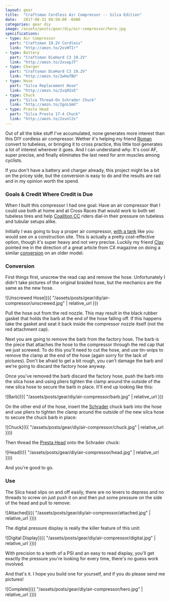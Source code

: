 ```yaml
---
layout: gear
title:  "Craftsman Cordless Air Compressor -- Silca Edition"
date:   2017-08-31 09:50:00 -0400
categories: gear diy
image: /assets/posts/gear/diy/air-compressor/hero.jpg
specifications:
- type: Air Compressor
  part: "Craftsman 19.2V Cordless"
  link: "http://amzn.to/2xvHTIr"
- type: Battery
  part: "Craftsman DieHard C3 19.2V"
  link: "http://amzn.to/2xvapJT"
- type: Charger
  part: "Craftsman DieHard C3 19.2V"
  link: "http://amzn.to/2wHafBU"
- type: Hose
  part: "Silca Replacement Hose"
  link: "http://amzn.to/2vq9Io5"
- type: Chuck
  part: "Silca Thread-On Schrader Chuck"
  link: "http://amzn.to/2gnLGmX"
- type: Presta Head
  part: "Silca Presta 17-4 Chuck"
  link: "http://amzn.to/2xvnl2s"
---
```


Out of all the bike stuff I've accumulated, none generates more interest than this DIY cordless air compressor. Wether it's helping my friend [Roman](https://instagram.com/romanshotthis) convert to tubeless, or bringing it to cross practice, this little tool generates a lot of interest wherever it goes. And I can understand why: It's cool AF, super precise, and finally eliminates the last need for arm muscles among cyclists.

If you don't have a battery and charger already, this project might be a bit on the pricey side, but the conversion is easy to do and the results are rad and in my opinion worth the spend.

### Goals & Credit Where Credit is Due

When I built this compressor I had one goal: Have an air compressor that I could use both at home and at Cross Races that would work to both set tubeless tires and help [Coalition CC](https://instagram.com/coalitioncyclingclub) riders dial-in their pressure on tubeless and tubular setups alike.

Initially I was going to buy a proper air compressor, [with a tank](http://amzn.to/2wGI1XD) like you would see on a construction site. This is actually a pretty cost-effective option, though it's super heavy and not very precise. Luckily my friend [Clay](https://instagram.com/clayparkerjones) pointed me in the direction of a great article from CX magazine on doing a similar [conversion](https://www.cxmagazine.com/craftsman-cordless-inflator-dials-psi-presta-tires-minimal-conversion) on an older model.

### Conversion

First things first, unscrew the read cap and remove the hose. Unfortunately I didn't take pictures of the original braided hose, but the mechanics are the same as the new hose.

![Unscrewed Hose]({{ "/assets/posts/gear/diy/air-compressor/unscrewed.jpg" | relative_url }})

Pull the hose out from the red nozzle. This may result in the black rubber gasket that holds the barb at the end of the hose falling off. If this happens take the gasket and seat it back inside the compressor nozzle itself (not the red attachment cap).

Next you are going to remove the barb from the factory hose. The barb is the piece that attaches the hose to the compressor through the red cap that we just screwed. To do this you'll need to cut the hose, and use tin-snips to remove the clamp at the end of the hose (again sorry for the lack of pictures). Don't be afraid to get a bit rough, you can't damage the barb and we're going to discard the factory hose anyway.

Once you've removed the barb discard the factory hose, push the barb into the silca hose and using pliers tighten the clamp around the outside of the new silca hose to secure the barb in place. It'll end up looking like this:

![Barb]({{ "/assets/posts/gear/diy/air-compressor/barb.jpg" | relative_url }})


On the other end of the hose, insert the [Schrader](http://amzn.to/2gnLGmX) chuck barb into the hose and use pliers to tighten the clamp around the outside of the new silca hose to secure the chuck barb in place:

![Chuck]({{ "/assets/posts/gear/diy/air-compressor/chuck.jpg" | relative_url }}))

Then thread the [Presta Head](http://amzn.to/2xvnl2) onto the Schrader chuck:

![Head]({{ "/assets/posts/gear/diy/air-compressor/head.jpg" | relative_url }}))

And you're good to go.

### Use

The Silca head slips on and off easily, there are no levers to depress and no threads to screw on just push it on and then put some pressure on the side of the head and pull to remove:

![Attached]({{ "/assets/posts/gear/diy/air-compressor/attached.jpg" | relative_url }}))

The digital pressure display is really the killer feature of this unit:

![Digital Display]({{ "/assets/posts/gear/diy/air-compressor/digital.jpg" | relative_url }}))

With precision to a tenth of a PSI and an easy to read display, you'll get exactly the pressure you're looking for every time, there's no guess work involved.

And that's it. I hope you build one for yourself, and if you do please send me pictures!

![Complete]({{ "/assets/posts/gear/diy/air-compressor/hero.jpg" | relative_url }}))
